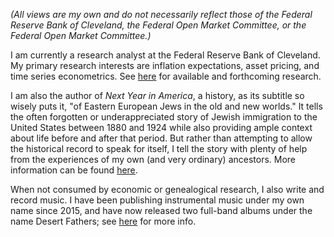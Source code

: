 *(All views are my own and do not necessarily reflect those of the Federal Reserve Bank of Cleveland, the Federal Open Market Committee, or the Federal Open Market Committee.)*

I am currently a research analyst at the Federal Reserve Bank of Cleveland. My primary research interests are inflation expectations, asset pricing, and time series econometrics. See [here](https://taylorshiroff.github.io/research) for available and forthcoming research.

I am also the author of *Next Year in America*, a history, as its subtitle so wisely puts it, "of Eastern European Jews in the old and new worlds." It tells the often forgotten or underappreciated story of Jewish immigration to the United States between 1880 and 1924 while also providing ample context about life before and after that period. But rather than attempting to allow the historical record to speak for itself, I tell the story with plenty of help from the experiences of my own (and very ordinary) ancestors. More information can be found [here](https://taylorshiroff.github.io/next_year).

When not consumed by economic or genealogical research, I also write and record music. I have been publishing instrumental music under my own name since 2015, and have now released two full-band albums under the name Desert Fathers; see [here](https://taylorshiroff.github.io/music) for more info.   
